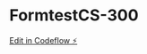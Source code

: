 # FormtestCS-300

[Edit in Codeflow ⚡️](https://stackblitz.com/~/github.com/Killrbee1/FormtestCS-300)